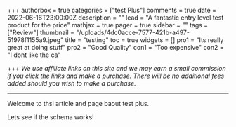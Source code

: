 +++
authorbox = true
categories = ["test Plus"]
comments = true
date = 2022-06-16T23:00:00Z
description = ""
lead = "A fantastic entry level test product for the price"
mathjax = true
pager = true
sidebar = ""
tags = ["Review"]
thumbnail = "/uploads/4dc0acce-7577-421b-a497-51978f1155a9.jpeg"
title = "testing"
toc = true
widgets = []
pro1 = "Its really great at doing stuff"
pro2 = "Good Quality"
con1 = "Too expensive"
con2 = "I dont like the ca"

+++
_We use affiliate links on this site and we may earn a small commission if you click the links and make a purchase. There will be no additional fees added should you wish to make a purchase._

***

Welcome to thsi article and page baout test plus.

Lets see if the schema works!
